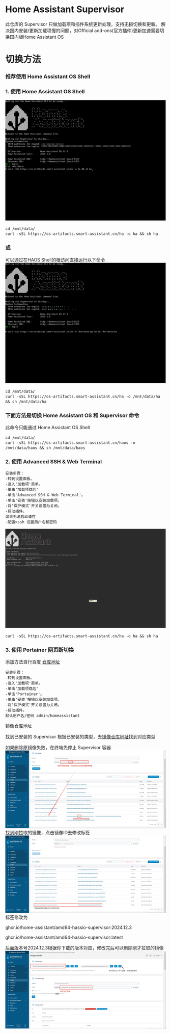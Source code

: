 # Home Assistant Supervisor
此仓库的 Supervisor 只做加载项和插件系统更新处理，支持无损切换和更新。
解决国内安装/更新加载项慢的问题，对Official add-ons(官方插件)更新加速需要切换国内版Home Assistant OS

# 切换方法
### 推荐使用 Home Assistant OS Shell
### 1. 使用 Home Assistant OS Shell
   ![](/images/shell1.png)
```shell
cd /mnt/data/
curl -sSL https://os-artifacts.smart-assistant.cn/ha -o ha && sh ha
```
### 或
可以通过在HAOS Shell的根访问直接运行以下命令
   ![](/images/shell2.png)
```shell
cd /mnt/data/
curl -sSL https://os-artifacts.smart-assistant.cn/ha -o /mnt/data/ha && sh /mnt/data/ha
```
### 下面方法是切换 Home Assistant OS 和 Supervisor 命令
此命令只能通过 Home Assistant OS Shell 
```shell
cd /mnt/data/
curl -sSL https://os-artifacts.smart-assistant.cn/haos -o /mnt/data/haos && sh /mnt/data/haos
```
### 2. 使用 Advanced SSH & Web Terminal
    安装步骤：
    -转到设置面板。
    -进入'加载项'菜单。
    -单击'加载项商店'
    -单击'Advanced SSH & Web Terminal'。
    -单击'安装'按钮以安装加载项。
    -将'保护模式'开关设置为关闭。
    -启动插件。
    如果无法启动请在
    -配置>ssh 设置用户名和密码
   ![](/images/ssh1.png)
```shell
curl -sSL https://os-artifacts.smart-assistant.cn/ha -o ha && sh ha
```
### 3. 使用 Portainer 网页断切换
添加方法自行百度
[仓库地址](https://github.com/alexbelgium/hassio-addons)

    安装步骤：
    -转到设置面板。
    -进入'加载项'菜单。
    -单击'加载项商店'
    -单击'Portainer'。
    -单击'安装'按钮以安装加载项。
    -将'保护模式'开关设置为关闭。
    -启动插件。
    默认用户名/密码 admin/homeassistant
[镜像仓库地址](https://github.com/orgs/tiyicn/packages?repo_name=supervisor)

找到已安装的 Supervisor 根据已安装的类型，去[镜像仓库地址](https://github.com/orgs/tiyicn/packages?repo_name=supervisor)找到对应类型

如果删除原镜像失败，在终端先停止 Supervisor 容器
   ![](/images/portainer1.png)
   找到刚拉取的镜像，点击镜像ID去修改标签
   ![](/images/portainer2.png)
标签修改为

ghcr.io/home-assistant/amd64-hassio-supervisor:2024.12.3

ghcr.io/home-assistant/amd64-hassio-supervisor:latest	

后面版本号2024.12.3根据你下载的版本对应，修改完后可以删除刚才拉取的镜像
   ![](/images/portainer3.png)

